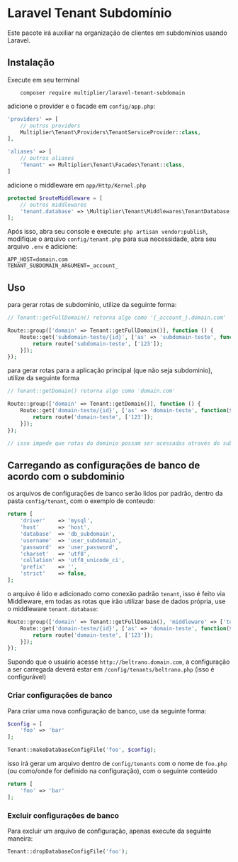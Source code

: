 # Laravel Tenant Subdomínio

Este pacote irá auxiliar na organização de clientes em subdomínios usando Laravel.

## Instalação
Execute em seu terminal
```
    composer require multiplier/laravel-tenant-subdomain
```

adicione o provider e o facade em `config/app.php`:

```php
'providers' => [
    // outros providers
    Multiplier\Tenant\Providers\TenantServiceProvider::class,
],

'aliases' => [
    // outros aliases
    'Tenant' => Multiplier\Tenant\Facades\Tenant::class,
]
```

adicione o middleware em `app/Http/Kernel.php`

```php
protected $routeMiddleware = [
    // outros middlewares
    'tenant.database' => \Multiplier\Tenant\Middlewares\TenantDatabase::class
];
```

Após isso, abra seu console e execute: `php artisan vendor:publish`, modifique o arquivo `config/tenant.php` para sua necessidade, abra seu arquivo `.env` e adicione:

```
APP_HOST=domain.com
TENANT_SUBDOMAIN_ARGUMENT=_account_
```

## Uso

para gerar rotas de subdominio, utilize da seguinte forma:

```php
// Tenant::getFullDomain() retorna algo como '{_account_}.domain.com'

Route::group(['domain' => Tenant::getFullDomain()], function () {
    Route::get('subdomain-teste/{id}', ['as' => 'subdomain-teste', function($subdomain, $id){
        return route('subdomain-teste', ['123']);
    }]);
});
```

para gerar rotas para a aplicação principal (que não seja subdominio), utilize da seguinte forma

```php
// Tenant::getDomain() retorna algo como 'domain.com'

Route::group(['domain' => Tenant::getDomain()], function () {
    Route::get('domain-teste/{id}', ['as' => 'domain-teste', function($id){
        return route('domain-teste', ['123']);
    }]);
});

// isso impede que rotas do dominio possam ser acessadas através do subdominio
```

## Carregando as configurações de banco de acordo com o subdominio

os arquivos de configurações de banco serão lidos por padrão, dentro da pasta `config/tenant`, com o exemplo de conteudo:

```php
return [
    'driver'    => 'mysql',
    'host'      => 'host',
    'database'  => 'db_subdomain',
    'username'  => 'user_subdomain',
    'password'  => 'user_password',
    'charset'   => 'utf8',
    'collation' => 'utf8_unicode_ci',
    'prefix'    => '',
    'strict'    => false,
];
```

o arquivo é lido e adicionado como conexão padrão `tenant`, isso é feito via Middleware, em todas as rotas que irão utilizar base de dados própria, use o middleware `tenant.database`:

```php
Route::group(['domain' => Tenant::getFullDomain(), 'middleware' => ['tenant.database']], function () {
    Route::get('domain-teste/{id}', ['as' => 'domain-teste', function($id){
        return route('domain-teste', ['123']);
    }]);
});
```

Supondo que o usuário acesse `http://beltrano.domain.com`, a configuração a ser carregada deverá estar em `/config/tenants/beltrano.php` (isso é configurável)


### Criar configurações de banco

Para criar uma nova configuração de banco, use da seguinte forma:

```php
$config = [
    'foo' => 'bar'
];

Tenant::makeDatabaseConfigFile('foo', $config);
```

isso irá gerar um arquivo dentro de `config/tenants` com o nome de `foo.php` (ou como/onde for definido na configuração), com o seguinte conteúdo

```php
return [
    'foo' => 'bar'
];
```

### Excluir configurações de banco

Para excluir um arquivo de configuração, apenas execute da seguinte maneira:

```php
Tenant::dropDatabaseConfigFile('foo');
```
